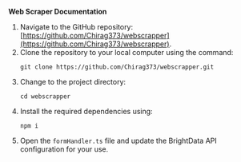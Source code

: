 **Web Scraper Documentation**

1. Navigate to the GitHub repository: [https://github.com/Chirag373/webscrapper](https://github.com/Chirag373/webscrapper).
2. Clone the repository to your local computer using the command:
   ```
   git clone https://github.com/Chirag373/webscrapper.git
   ```
3. Change to the project directory:
   ```
   cd webscrapper
   ```
4. Install the required dependencies using:
   ```
   npm i
   ```
5. Open the `formHandler.ts` file and update the BrightData API configuration for your use.